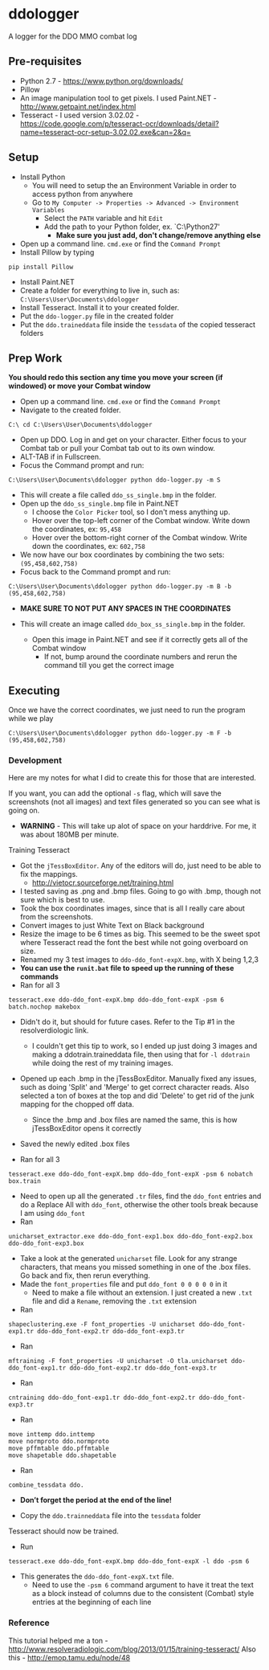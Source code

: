 # ddologger
A logger for the DDO MMO combat log

## Pre-requisites
- Python 2.7 - https://www.python.org/downloads/
- Pillow
- An image manipulation tool to get pixels. I used Paint.NET - http://www.getpaint.net/index.html
- Tesseract - I used version 3.02.02 -  https://code.google.com/p/tesseract-ocr/downloads/detail?name=tesseract-ocr-setup-3.02.02.exe&can=2&q=

## Setup
- Install Python
  - You will need to setup the an Environment Variable in order to access python from anywhere
  - Go to `My Computer -> Properties -> Advanced -> Environment Variables`
    - Select the `PATH` variable and hit `Edit`
    - Add the path to your Python folder, ex. `C:\Python27\'
	  - **Make sure you just add, don't change/remove anything else**
- Open up a command line. `cmd.exe` or find the `Command Prompt`
- Install Pillow by typing
```
pip install Pillow
```
- Install Paint.NET
- Create a folder for everything to live in, such as: `C:\Users\User\Documents\ddologger`
- Install Tesseract. Install it to your created folder.
- Put the `ddo-logger.py` file in the created folder
- Put the `ddo.traineddata` file inside the `tessdata` of the copied tesseract folders

## Prep Work

**You should redo this section any time you move your screen (if windowed) or move your Combat window**

- Open up a command line. `cmd.exe` or find the `Command Prompt`
- Navigate to the created folder.
```
C:\ cd C:\Users\User\Documents\ddologger
```
- Open up DDO. Log in and get on your character. Either focus to your Combat tab or pull your Combat tab out to its own window.
- ALT-TAB if in Fullscreen.
- Focus the Command prompt and run:
```
C:\Users\User\Documents\ddologger python ddo-logger.py -m S
```
- This will create a file called `ddo_ss_single.bmp` in the folder.
- Open up the `ddo_ss_single.bmp` file in Paint.NET
  - I choose the `Color Picker` tool, so I don't mess anything up.
  - Hover over the top-left corner of the Combat window. Write down the coordinates, ex: `95,458`
  - Hover over the bottom-right corner of the Combat window. Write down the coordinates, ex: `602,758`
- We now have our box coordinates by combining the two sets: `(95,458,602,758)`
- Focus back to the Command prompt and run:
```
C:\Users\User\Documents\ddologger python ddo-logger.py -m B -b (95,458,602,758)
```
  - **MAKE SURE TO NOT PUT ANY SPACES IN THE COORDINATES**

- This will create an image called `ddo_box_ss_single.bmp` in the folder.
  - Open this image in Paint.NET and see if it correctly gets all of the Combat window
    - If not, bump around the coordinate numbers and rerun the command till you get the correct image

## Executing

Once we have the correct coordinates, we just need to run the program while we play
```
C:\Users\User\Documents\ddologger python ddo-logger.py -m F -b (95,458,602,758)
```

### Development

Here are my notes for what I did to create this for those that are interested.

If you want, you can add the optional `-s` flag, which will save the screenshots (not all images) and text files generated so you can see what is going on.
- **WARNING** - This will take up alot of space on your harddrive. For me, it was about 180MB per minute.

Training Tesseract

- Got the `jTessBoxEditor`. Any of the editors will do, just need to be able to fix the mappings.
  - http://vietocr.sourceforge.net/training.html
- I tested saving as .png and .bmp files. Going to go with .bmp, though not sure which is best to use.
- Took the box coordinates images, since that is all I really care about from the screenshots.
- Convert images to just White Text on Black background
- Resize the image to be 6 times as big. This seemed to be the sweet spot where Tesseract read the font the best while not going overboard on size.
- Renamed my 3 test images to `ddo-ddo_font-expX.bmp`, with X being 1,2,3
- **You can use the `runit.bat` file to speed up the running of these commands**
- Ran for all 3
```
tesseract.exe ddo-ddo_font-expX.bmp ddo-ddo_font-expX -psm 6 batch.nochop makebox
```
  - Didn't do it, but should for future cases. Refer to the Tip #1 in the resolverdiologic link.
    - I couldn't get this tip to work, so I ended up just doing 3 images and making a ddotrain.traineddata file, then using that for `-l ddotrain` while doing the rest of my training images.

- Opened up each .bmp in the jTessBoxEditor. Manually fixed any issues, such as doing 'Split' and 'Merge' to get correct character reads. Also selected a ton of boxes at the top and did 'Delete' to get rid of the junk mapping for the chopped off data.
  - Since the .bmp and .box files are named the same, this is how jTessBoxEditor opens it correctly
- Saved the newly edited .box files
- Ran for all 3
```
tesseract.exe ddo-ddo_font-expX.bmp ddo-ddo_font-expX -psm 6 nobatch box.train
```
- Need to open up all the generated `.tr` files, find the `ddo_font` entries and do a Replace All with `ddo_font`, otherwise the other tools break because I am using `ddo_font`
- Ran 
```
unicharset_extractor.exe ddo-ddo_font-exp1.box ddo-ddo_font-exp2.box ddo-ddo_font-exp3.box
```
- Take a look at the generated `unicharset` file. Look for any strange characters, that means you missed something in one of the .box files. Go back and fix, then rerun everything.
- Made the `font_properties` file and put `ddo_font 0 0 0 0 0` in it
  - Need to make a file without an extension. I just created a new `.txt` file and did a `Rename`, removing the `.txt` extension
- Ran 
```
shapeclustering.exe -F font_properties -U unicharset ddo-ddo_font-exp1.tr ddo-ddo_font-exp2.tr ddo-ddo_font-exp3.tr
```
- Ran 
```
mftraining -F font_properties -U unicharset -O tla.unicharset ddo-ddo_font-exp1.tr ddo-ddo_font-exp2.tr ddo-ddo_font-exp3.tr
```
- Ran 
```
cntraining ddo-ddo_font-exp1.tr ddo-ddo_font-exp2.tr ddo-ddo_font-exp3.tr
```
- Ran 
```
move inttemp ddo.inttemp
move normproto ddo.normproto
move pffmtable ddo.pffmtable
move shapetable ddo.shapetable
```
- Ran 
```
combine_tessdata ddo.
```
  - **Don’t forget the period at the end of the line!**

- Copy the `ddo.trainneddata` file into the `tessdata` folder

Tesseract should now be trained.

- Run 
```
tesseract.exe ddo-ddo_font-expX.bmp ddo-ddo_font-expX -l ddo -psm 6
``` 
- This generates the `ddo-ddo_font-expX.txt` file.
  - Need to use the `-psm 6` command argument to have it treat the text as a block instead of columns due to the consistent (Combat) style entries at the beginning of each line

### Reference
This tutorial helped me a ton - http://www.resolveradiologic.com/blog/2013/01/15/training-tesseract/
Also this - http://emop.tamu.edu/node/48

